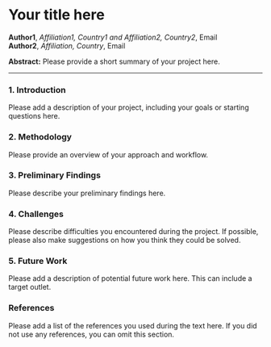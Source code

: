 # Your title here

**Author1**, *Affiliation1, Country1 and Affiliation2, Country2*, Email  
**Author2**, *Affiliation, Country*, Email

**Abstract:** Please provide a short summary of your project here.

***

### 1. Introduction
Please add a description of your project, including your goals or starting questions here.

### 2. Methodology
Please provide an overview of your approach and workflow.

### 3. Preliminary Findings
Please describe your preliminary findings here.

### 4. Challenges
Please describe difficulties you encountered during the project. If possible, please also make suggestions on how you think they could be solved.

### 5. Future Work
Please add a description of potential future work here. This can include a target outlet.

### References
Please add a list of the references you used during the text here. If you did not use any references, you can omit this section.
